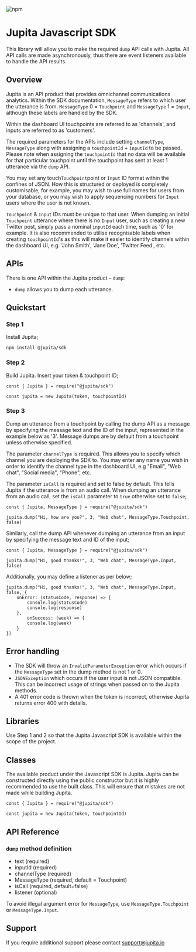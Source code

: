 ![npm](https://img.shields.io/npm/v/@jupita/sdk)

# Jupita Javascript SDK
This library will allow you to make the required `dump` API calls with Jupita. All API calls are made asynchronously, thus there are event listeners available to handle the API results.


## Overview
Jupita is an API product that provides omnichannel communications analytics. Within the SDK documentation, `MessageType` refers to which user the utterance is from. `MessageType` 0 = `Touchpoint` and `MessageType` 1 = `Input`, although these labels are handled by the SDK.

Within the dashboard UI touchpoints are referred to as 'channels', and inputs are referred to as 'customers'.

The required parameters for the APIs include setting `channelType`, `MessageType` along with assigning a `touchpointId` + `inputId` to be passed. Please note when assigning the `touchpointId` that no data will be available for that particular touchpoint until the touchpoint has sent at least 1 utterance via the `dump` API. 

You may set any touch`Touchpoint`point or `Input` ID format within the confines of JSON. How this is structured or deployed is completely customisable, for example, you may wish to use full names for users from your database, or you may wish to apply sequencing numbers for `Input` users where the user is not known. 

`Touchpoint` & `Input` IDs must be unique to that user. When dumping an initial `Touchpoint` utterance where there is no `Input` user, such as creating a new Twitter post, simply pass a nominal `inputId` each time, such as '0' for example. It is also recommended to utilise recognisable labels when creating `touchpointId`'s as this will make it easier to identify channels within the dashboard UI, e.g. 'John Smith', 'Jane Doe', 'Twitter Feed', etc.

## APIs
There is one API within the Jupita product – `dump`:

- `dump` allows you to dump each utterance.


##  Quickstart
### Step 1
Install Jupita;

```
npm install @jupita/sdk
```

### Step 2
Build Jupita. Insert your token & touchpoint ID;

```
const { Jupita } = require("@jupita/sdk")

const jupita = new Jupita(token, touchpointId)
```

### Step 3
Dump an utterance from a touchpoint by calling the dump API as a message by specifying the message text and the ID of the input, represented in the example below as '3'. Message dumps are by default from a touchpoint unless otherwise specified. 

The parameter `channelType` is required. This allows you to specify which channel you are deploying the SDK to. You may enter any name you wish in order to identify the channel type in the dashboard UI, e.g "Email", "Web chat", "Social media", "Phone", etc.

The parameter `isCall` is required and set to false by default. This tells Jupita if the utterance is from an audio call. When dumping an utterance from an audio call, set the `isCall` parameter to `true` otherwise set to `false`;

```
const { Jupita, MessageType } = require("@jupita/sdk")

jupita.dump("Hi, how are you?", 3, "Web chat", MessageType.Touchpoint, false)
```

Similarly, call the dump API whenever dumping an utterance from an input by specifying the message text and ID of the input;
```
const { Jupita, MessageType } = require("@jupita/sdk")

jupita.dump("Hi, good thanks!", 3, "Web chat", MessageType.Input, false)
```

Additionally, you may define a listener as per below;

```
jupita.dump("Hi, good thanks!", 3, "Web chat", MessageType.Input, false, {
    onError: (statusCode, response) => {
        console.log(statusCode)
        console.log(response)
    }, 
        onSuccess: (week) => {
        console.log(week)
    }
})
```

## Error handling
- The SDK will throw an `InvalidParameterException` error which occurs if the `MessageType` set in the dump method is not 1 or 0.
- `JSONException` which occurs if the user input is not JSON compatible. This can be incorrect usage of strings when passed on to the Jupita methods.
- A 401 error code is thrown when the token is incorrect, otherwise Jupita returns error 400 with details.


## Libraries
Use Step 1 and 2 so that the Jupita Javascript SDK is available within the scope of the project.


## Classes
The available product under the Javascript SDK is Jupita. Jupita can be constructed directly using the public constructor but it is highly recommended to use the built class. This will ensure that mistakes are not made while building Jupita.

```
const { Jupita } = require("@jupita/sdk")

const jupita = new Jupita(token, touchpointId)
```

## API Reference
### `dump` method definition

* text (required)
* inputId (required)
* channelType (required)
* MessageType (required, default = Touchpoint)
* isCall (required, default=false)
* listener (optional)

To avoid illegal argument error for `MessageType`, use `MessageType.Touchpoint` or `MessageType.Input`.

## Support
If you require additional support please contact support@jupita.io
